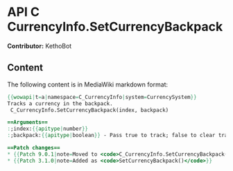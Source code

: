 # API C CurrencyInfo.SetCurrencyBackpack

**Contributor:** KethoBot

## Content

The following content is in MediaWiki markdown format:

```mediawiki
{{wowapi|t=a|namespace=C_CurrencyInfo|system=CurrencySystem}}
Tracks a currency in the backpack.
 C_CurrencyInfo.SetCurrencyBackpack(index, backpack)

==Arguments==
:;index:{{apitype|number}}
:;backpack:{{apitype|boolean}} - Pass true to track; false to clear tracking.

==Patch changes==
* {{Patch 9.0.1|note=Moved to <code>C_CurrencyInfo.SetCurrencyBackpack()</code>}}
* {{Patch 3.1.0|note=Added as <code>SetCurrencyBackpack()</code>}}
```
